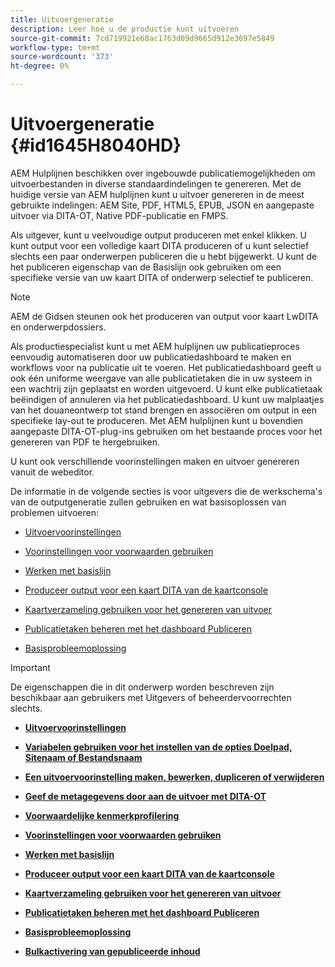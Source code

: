 ```yaml
---
title: Uitvoergeneratie
description: Leer hoe u de productie kunt uitvoeren
source-git-commit: 7cd719921e68ac1763d09d9665d912e3697e5849
workflow-type: tm+mt
source-wordcount: '373'
ht-degree: 0%

---
```



# Uitvoergeneratie {#id1645H8040HD}

AEM Hulplijnen beschikken over ingebouwde publicatiemogelijkheden om uitvoerbestanden in diverse standaardindelingen te genereren. Met de huidige versie van AEM hulplijnen kunt u uitvoer genereren in de meest gebruikte indelingen: AEM Site, PDF, HTML5, EPUB, JSON en aangepaste uitvoer via DITA-OT, Native PDF-publicatie en FMPS.

Als uitgever, kunt u veelvoudige output produceren met enkel klikken. U kunt output voor een volledige kaart DITA produceren of u kunt selectief slechts een paar onderwerpen publiceren die u hebt bijgewerkt. U kunt de het publiceren eigenschap van de Basislijn ook gebruiken om een specifieke versie van uw kaart DITA of onderwerp selectief te publiceren.

>[!NOTE]
>
> AEM de Gidsen steunen ook het produceren van output voor kaart LwDITA en onderwerpdossiers.

Als productiespecialist kunt u met AEM hulplijnen uw publicatieproces eenvoudig automatiseren door uw publicatiedashboard te maken en workflows voor na publicatie uit te voeren. Het publicatiedashboard geeft u ook één uniforme weergave van alle publicatietaken die in uw systeem in een wachtrij zijn geplaatst en worden uitgevoerd. U kunt elke publicatietaak beëindigen of annuleren via het publicatiedashboard. U kunt uw malplaatjes van het douaneontwerp tot stand brengen en associëren om output in een specifieke lay-out te produceren. Met AEM hulplijnen kunt u bovendien aangepaste DITA-OT-plug-ins gebruiken om het bestaande proces voor het genereren van PDF te hergebruiken.

U kunt ook verschillende voorinstellingen maken en uitvoer genereren vanuit de webeditor.

De informatie in de volgende secties is voor uitgevers die de werkschema&#39;s van de outputgeneratie zullen gebruiken en wat basisoplossen van problemen uitvoeren:

- [Uitvoervoorinstellingen](generate-output-understand-presets.md#)

- [Voorinstellingen voor voorwaarden gebruiken](generate-output-use-condition-presets.md#)

- [Werken met basislijn](generate-output-use-baseline-for-publishing.md#)

- [Produceer output voor een kaart DITA van de kaartconsole](generate-output-for-a-dita-map.md#)

- [Kaartverzameling gebruiken voor het genereren van uitvoer](generate-output-use-map-collection-output-generation.md#)

- [Publicatietaken beheren met het dashboard Publiceren](generate-output-publish-dashboard.md#)

- [Basisprobleemoplossing](generate-output-basic-troubleshooting.md#)


>[!IMPORTANT]
>
> De eigenschappen die in dit onderwerp worden beschreven zijn beschikbaar aan gebruikers met Uitgevers of beheerdervoorrechten slechts.

- **[Uitvoervoorinstellingen](generate-output-understand-presets.md)**

- **[Variabelen gebruiken voor het instellen van de opties Doelpad, Sitenaam of Bestandsnaam](generate-output-use-variables.md)**

- **[Een uitvoervoorinstelling maken, bewerken, dupliceren of verwijderen](generate-output-create-edit-preset.md)**

- **[Geef de metagegevens door aan de uitvoer met DITA-OT](pass-metadata-dita-ot.md)**

- **[Voorwaardelijke kenmerkprofilering](generate-output-conditional-attribute-profiling.md)**

- **[Voorinstellingen voor voorwaarden gebruiken](generate-output-use-condition-presets.md)**

- **[Werken met basislijn](generate-output-use-baseline-for-publishing.md)**

- **[Produceer output voor een kaart DITA van de kaartconsole](generate-output-for-a-dita-map.md)**

- **[Kaartverzameling gebruiken voor het genereren van uitvoer](generate-output-use-map-collection-output-generation.md)**

- **[Publicatietaken beheren met het dashboard Publiceren](generate-output-publish-dashboard.md)**

- **[Basisprobleemoplossing](generate-output-basic-troubleshooting.md)**

- **[Bulkactivering van gepubliceerde inhoud](conf-bulk-activation.md)**


